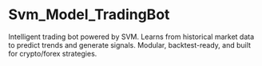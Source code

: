# Svm_Model_TradingBot
Intelligent trading bot powered by SVM. Learns from historical market data to predict trends and generate signals. Modular, backtest-ready, and built for crypto/forex strategies.
